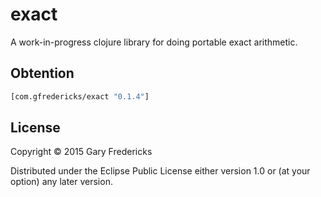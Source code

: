 # exact

A work-in-progress clojure library for doing portable exact
arithmetic.

## Obtention

``` clojure
[com.gfredericks/exact "0.1.4"]
```

## License

Copyright © 2015 Gary Fredericks

Distributed under the Eclipse Public License either version 1.0 or (at
your option) any later version.
